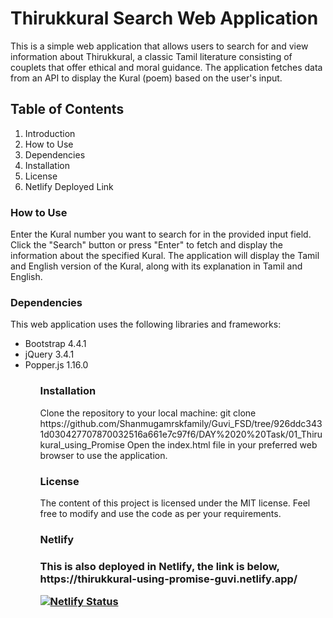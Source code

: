 <h1>Thirukkural Search Web Application</h1>
<p>
This is a simple web application that allows users to search for and view information about Thirukkural, a classic Tamil literature consisting of couplets that offer ethical and moral guidance. The application fetches data from an API to display the Kural (poem) based on the user's input.
</p>

<h2>Table of Contents</h2>
<ol type="1">
<li>Introduction</li>
<li>How to Use</li>
<li>Dependencies</li>
<li>Installation</li>
<li>License</li>
<li>Netlify Deployed Link</li>
</ol>

<h3>How to Use</h3>
<p>
Enter the Kural number you want to search for in the provided input field.
Click the "Search" button or press "Enter" to fetch and display the information about the specified Kural.
The application will display the Tamil and English version of the Kural, along with its explanation in Tamil and English.
</p>
<h3>Dependencies</h3>
<p>This web application uses the following libraries and frameworks:
<ul>
<li>Bootstrap 4.4.1</li>
<li>jQuery 3.4.1</li>
<li>Popper.js 1.16.0</li>
<ul>
</p>
<h3>Installation</h3>
<p>
Clone the repository to your local machine:
git clone https://github.com/Shanmugamrskfamily/Guvi_FSD/tree/926ddc3431d030427707870032516a661e7c97f6/DAY%2020%20Task/01_Thirukural_using_Promise
Open the index.html file in your preferred web browser to use the application.
</p>
<h3>License</h3>
<p>
The content of this project is licensed under the MIT license. Feel free to modify and use the code as per your requirements.</p>
<h3>Netlify<h3>
<p>
This is also deployed in Netlify, the link is below,
https://thirukkural-using-promise-guvi.netlify.app/ 

[![Netlify Status](https://api.netlify.com/api/v1/badges/d2382faa-3d1e-45e6-9e48-04e14753dc79/deploy-status)](https://app.netlify.com/sites/thirukkural-using-promise-guvi/deploys)
</p>
